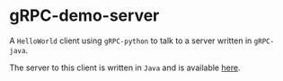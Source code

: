 # gRPC-demo-server

A `HelloWorld` client using `gRPC-python` to talk to a server written in `gRPC-java`.

The server to this client is written in `Java` and is available [here](https://github.com/tripathi-gaurav/gRPC-demo-server).
